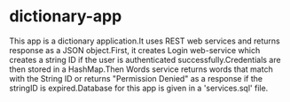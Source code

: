 # dictionary-app
This app is a dictionary application.It uses REST web services and returns response as a JSON object.First, it creates Login web-service which creates a string ID if the user is authenticated successfully.Credentials are then stored in a HashMap.Then Words service returns words that match with the String ID or returns "Permission Denied" as a response if the stringID is expired.Database for this app is given in a 'services.sql' file.
